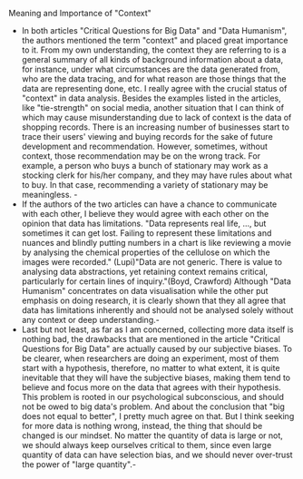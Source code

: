 <!-- Reading Response 1 -- Data Intro -- 0207 -- Tina-->
Meaning and Importance of "Context"
- In both articles "Critical Questions for Big Data" and "Data Humanism", the authors mentioned the term "context" and placed great importance to it. From my own understanding, the context they are referring to is a general summary of all kinds of background information about a data, for instance, under what circumstances are the data generated from, who are the data tracing, and for what reason are those things that the data are representing done, etc. I really agree with the crucial status of "context" in data analysis. Besides the examples listed in the articles, like "tie-strength" on social media, another situation that I can think of which may cause misunderstanding due to lack of context is the data of shopping records. There is an increasing number of businesses start to trace their users' viewing and buying records for the sake of future development and recommendation. However, sometimes, without context, those recommendation may be on the wrong track. For example, a person who buys a bunch of stationary may work as a stocking clerk for his/her company, and they may have rules about what to buy. In that case, recommending a variety of stationary may be meaningless. -
- If the authors of the two articles can have a chance to communicate with each other, I believe they would agree with each other on the opinion that data has limitations. "Data represents real life, ..., but sometimes it can get lost. Failing to represent these limitations and nuances and blindly putting numbers in a chart is like reviewing a movie by analysing the chemical properties of the cellulose on which the images were recorded." (Lupi)"Data are not generic. There is value to analysing data abstractions, yet retaining context remains critical, particularly for certain lines of inquiry."(Boyd, Crawford) Although "Data Humanism" concentrates on data visualisation while the other put emphasis on doing research, it is clearly shown that they all agree that data has limitations inherently and should not be analysed solely without any context or deep understanding.-
- Last but not least, as far as I am concerned, collecting more data itself is nothing bad, the drawbacks that are mentioned in the article "Critical Questions for Big Data" are actually caused by our subjective biases. To be clearer, when researchers are doing an experiment, most of them start with a hypothesis, therefore, no matter to what extent, it is quite inevitable that they will have the subjective biases, making them tend to believe and focus more on the data that agrees with their hypothesis. This problem is rooted in our psychological subconscious, and should not be owed to big data's problem. And about the conclusion that "big does not equal to better", I pretty much agree on that. But I think seeking for more data is nothing wrong, instead, the thing that should be changed is our mindset. No matter the quantity of data is large or not, we should always keep ourselves critical to them, since even large quantity of data can have selection bias, and we should never over-trust the power of "large quantity".- 
